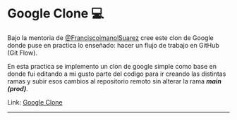 # Google Clone 💻

Bajo la mentoria de [@FranciscoimanolSuarez](https://github.com/FranciscoImanolSuarez) cree este clon de Google donde puse en practica lo enseñado: hacer un flujo de trabajo 
en GitHub (Git Flow). 

En esta practica se implemento un clon de google simple como base en donde fui editando a mi gusto parte del codigo para ir creando las distintas ramas y subir esos cambios 
al repositorio remoto sin alterar la rama ***main (prod)***.

Link: [Google Clone](https://google-clone-theta-jade.vercel.app) 

---
